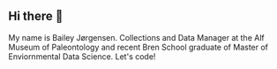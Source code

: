 ## Hi there 👋

My name is Bailey Jørgensen. Collections and Data Manager at the Alf Museum of Paleontology and recent Bren School graduate of Master of Enviornmental Data Science. Let's code!
<!--
**jorb1/jorb1** is a ✨ _special_ ✨ repository because its `README.md` (this file) appears on your GitHub profile.

Here are some ideas to get you started:

- 🔭 I’m currently working on ...
- 🌱 I’m currently learning ...
- 👯 I’m looking to collaborate on ...
- 🤔 I’m looking for help with ...
- 💬 Ask me about ...
- 📫 How to reach me: ...
- 😄 Pronouns: ...
- ⚡ Fun fact: ...
-->
